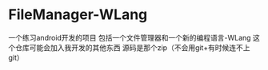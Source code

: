 # FileManager-WLang
一个练习android开发的项目
包括一个文件管理器和一个新的编程语言-WLang
这个仓库可能会加入我开发的其他东西
源码是那个zip（不会用git+有时候连不上git）
